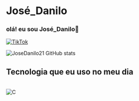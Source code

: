 # José_Danilo

### olá! eu sou José_Danilo👋

[![TikTok](https://img.shields.io/badge/TikTok-000000?style=for-the-badge&logo=tiktok&logoColor=white)](https://vm.tiktok.com/ZM6LmbLCh/)

![JoseDanilo21 GitHub stats](https://github-readme-stats.vercel.app/api?username=JoseDanilo21&show_icons=true&theme=radical)

## Tecnologia que eu uso no meu dia

<div style ="display: inline_block">
<br/>
<img aling="center" alt="C"
src="https://img.shields.io/badge/C-00599C?style=for-the-badge&logo=c&logoColor=white"/>
</div>

